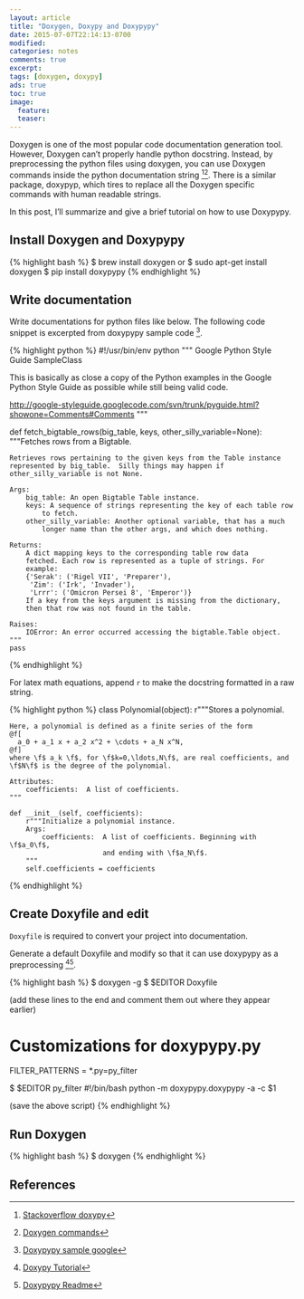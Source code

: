```yaml
---
layout: article
title: "Doxygen, Doxypy and Doxypypy"
date: 2015-07-07T22:14:13-0700
modified:
categories: notes
comments: true
excerpt:
tags: [doxygen, doxypy]
ads: true
toc: true
image:
  feature:
  teaser:
---
```



Doxygen is one of the most popular code documentation generation tool. However, Doxygen can’t properly handle python docstring. Instead, by preprocessing the python files using doxygen, you can use Doxygen commands inside the python documentation string [^1][^2]. There is a similar package, doxypyp, which tires to replace all the Doxygen specific commands with human readable strings.

In this post, I’ll summarize and give a brief tutorial on how to use Doxypypy.

## Install Doxygen and Doxypypy

{% highlight bash %}
$ brew install doxygen
or
$ sudo apt-get install doxygen
$ pip install doxypypy
{% endhighlight %}

## Write documentation

Write documentations for python files like below. The following code snippet is excerpted from doxypypy sample code [^3].

{% highlight python %}
#!/usr/bin/env python
"""
Google Python Style Guide SampleClass

This is basically as close a copy of the Python examples in the Google
Python Style Guide as possible while still being valid code.

http://google-styleguide.googlecode.com/svn/trunk/pyguide.html?showone=Comments#Comments
"""


def fetch_bigtable_rows(big_table, keys, other_silly_variable=None):
    """Fetches rows from a Bigtable.

    Retrieves rows pertaining to the given keys from the Table instance
    represented by big_table.  Silly things may happen if
    other_silly_variable is not None.

    Args:
        big_table: An open Bigtable Table instance.
        keys: A sequence of strings representing the key of each table row
            to fetch.
        other_silly_variable: Another optional variable, that has a much
            longer name than the other args, and which does nothing.

    Returns:
        A dict mapping keys to the corresponding table row data
        fetched. Each row is represented as a tuple of strings. For
        example:
        {'Serak': ('Rigel VII', 'Preparer'),
         'Zim': ('Irk', 'Invader'),
         'Lrrr': ('Omicron Persei 8', 'Emperor')}
        If a key from the keys argument is missing from the dictionary,
        then that row was not found in the table.

    Raises:
        IOError: An error occurred accessing the bigtable.Table object.
    """
    pass
{% endhighlight %}

For latex math equations, append `r` to make the docstring formatted in a raw string.

{% highlight python %}
class Polynomial(object):
    r"""Stores a polynomial.

    Here, a polynomial is defined as a finite series of the form
    @f[
      a_0 + a_1 x + a_2 x^2 + \cdots + a_N x^N,
    @f]
    where \f$ a_k \f$, for \f$k=0,\ldots,N\f$, are real coefficients, and
    \f$N\f$ is the degree of the polynomial.

    Attributes:
        coefficients:  A list of coefficients.
    """

    def __init__(self, coefficients):
        r"""Initialize a polynomial instance.
        Args:
            coefficients:  A list of coefficients. Beginning with \f$a_0\f$,
                           and ending with \f$a_N\f$.
        """
        self.coefficients = coefficients
{% endhighlight %}


## Create Doxyfile and edit

`Doxyfile` is required to convert your project into documentation.

Generate a default Doxyfile and modify so that it can use doxypypy as a preprocessing [^4][^5].

{% highlight bash %}
$ doxygen -g
$ $EDITOR Doxyfile

(add these lines to the end and comment them
out where they appear earlier)

# Customizations for doxypypy.py
FILTER_PATTERNS        = *.py=py_filter

$ $EDITOR py_filter
#!/bin/bash
python -m doxypypy.doxypypy -a -c $1

(save the above script)
{% endhighlight %}

## Run Doxygen

{% highlight bash %}
$ doxygen
{% endhighlight %}

## References

[^1]: [Stackoverflow doxypy](http://stackoverflow.com/questions/58622/can-i-document-python-code-with-doxygen-and-does-it-make-sense#answer-58701)
[^2]: [Doxygen commands](http://www.stack.nl/~dimitri/doxygen/manual/commands.html#cmdfdollar)
[^3]: [Doxypypy sample google](https://github.com/Feneric/doxypypy/blob/master/doxypypy/test/sample_google.py)
[^4]: [Doxypy Tutorial](http://notemagnet.blogspot.com/2009/10/using-doxypy-for-python-code.html)
[^5]: [Doxypypy Readme](https://github.com/Feneric/doxypypy)
